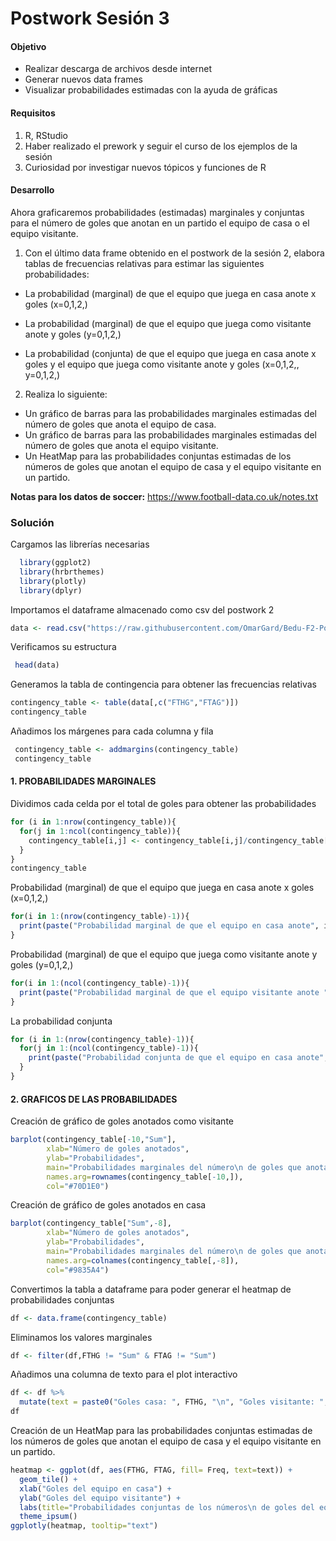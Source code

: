 # Postwork Sesión 3

#### Objetivo

- Realizar descarga de archivos desde internet
- Generar nuevos data frames
- Visualizar probabilidades estimadas con la ayuda de gráficas

#### Requisitos

1. R, RStudio
2. Haber realizado el prework y seguir el curso de los ejemplos de la sesión
3. Curiosidad por investigar nuevos tópicos y funciones de R

#### Desarrollo

Ahora graficaremos probabilidades (estimadas) marginales y conjuntas para el número de goles que anotan en un partido el equipo de casa o el equipo visitante.

1. Con el último data frame obtenido en el postwork de la sesión 2, elabora tablas de frecuencias relativas para estimar las siguientes probabilidades:

- La probabilidad (marginal) de que el equipo que juega en casa anote x goles (x=0,1,2,)

- La probabilidad (marginal) de que el equipo que juega como visitante anote y goles (y=0,1,2,)

- La probabilidad (conjunta) de que el equipo que juega en casa anote x goles y el equipo que juega como visitante anote y goles (x=0,1,2,, y=0,1,2,)

2. Realiza lo siguiente:

- Un gráfico de barras para las probabilidades marginales estimadas del número de goles que anota el equipo de casa.
- Un gráfico de barras para las probabilidades marginales estimadas del número de goles que anota el equipo visitante.
- Un HeatMap para las probabilidades conjuntas estimadas de los números de goles que anotan el equipo de casa y el equipo visitante en un partido.

__Notas para los datos de soccer:__ https://www.football-data.co.uk/notes.txt

### Solución

Cargamos las librerías necesarias
```r
  library(ggplot2)
  library(hrbrthemes)
  library(plotly)
  library(dplyr)
```  
  
Importamos el dataframe almacenado como csv del postwork 2
  ```r
  data <- read.csv("https://raw.githubusercontent.com/OmarGard/Bedu-F2-Postworks-E4/main/output_data/postwork_2/D1_17_18_19.csv")
  ```
  
 Verificamos su estructura
 ```r
  head(data)
 ```
  
 Generamos la tabla de contingencia para obtener las frecuencias relativas
  ```r
  contingency_table <- table(data[,c("FTHG","FTAG")])
  contingency_table
  ```
  
 Añadimos los márgenes para cada columna y fila
 ```r
  contingency_table <- addmargins(contingency_table)
  contingency_table
  ```
  
  #### 1. PROBABILIDADES MARGINALES
  Dividimos cada celda por el total de goles para obtener las probabilidades
  ```r
  for (i in 1:nrow(contingency_table)){
    for(j in 1:ncol(contingency_table)){
      contingency_table[i,j] <- contingency_table[i,j]/contingency_table["Sum","Sum"]
    }
  }
  contingency_table
  ```
  
  Probabilidad (marginal) de que el equipo que juega en casa anote x goles (x=0,1,2,)
  ```r
  for(i in 1:(nrow(contingency_table)-1)){
    print(paste("Probabilidad marginal de que el equipo en casa anote", i-1, "goles:", contingency_table[i,8]))
  }
  ```
  
  Probabilidad (marginal) de que el equipo que juega como visitante anote y goles (y=0,1,2,)
  ```r
  for(i in 1:(ncol(contingency_table)-1)){
    print(paste("Probabilidad marginal de que el equipo visitante anote ", i-1, "goles:", contingency_table[10,i]))
  }
  ```
  
  La probabilidad conjunta
  ```r
  for (i in 1:(nrow(contingency_table)-1)){
    for(j in 1:(ncol(contingency_table)-1)){
      print(paste("Probabilidad conjunta de que el equipo en casa anote", i-1, "goles y el equipo visitante anote",j-1,"goles:", contingency_table[i,j]))
    }
  }
  ```
  #### 2. GRAFICOS DE LAS PROBABILIDADES
  Creación de gráfico de goles anotados como visitante
  ```r
  barplot(contingency_table[-10,"Sum"],
          xlab="Número de goles anotados",
          ylab="Probabilidades",
          main="Probabilidades marginales del número\n de goles que anota el equipo de casa", 
          names.arg=rownames(contingency_table[-10,]),
          col="#70D1E0")
  ```
  
  Creación de gráfico de goles anotados en casa
  ```r
  barplot(contingency_table["Sum",-8],
          xlab="Número de goles anotados",
          ylab="Probabilidades",
          main="Probabilidades marginales del número\n de goles que anota el equipo visitante", 
          names.arg=colnames(contingency_table[,-8]),
          col="#9835A4")
  ```
  
  Convertimos la tabla a dataframe para poder generar el heatmap de probabilidades conjuntas
  ```r
  df <- data.frame(contingency_table)
  ```
  
  Eliminamos los valores marginales
  ```r
  df <- filter(df,FTHG != "Sum" & FTAG != "Sum")
  ```
  
  Añadimos una columna de texto para el plot interactivo
  ```r
  df <- df %>%
    mutate(text = paste0("Goles casa: ", FTHG, "\n", "Goles visitante: ", FTAG, "\n", "Prob: ",round(Freq*100,2), "%\n"))
  df
  ```
  
  Creación de un HeatMap para las probabilidades conjuntas estimadas de los números de goles que anotan el equipo de casa y el equipo visitante en un partido.
  ```r
  heatmap <- ggplot(df, aes(FTHG, FTAG, fill= Freq, text=text)) + 
    geom_tile() +
    xlab("Goles del equipo en casa") + 
    ylab("Goles del equipo visitante") +
    labs(title="Probabilidades conjuntas de los números\n de goles del equipo en casa y visitante", fill="Prob") + 
    theme_ipsum()
  ggplotly(heatmap, tooltip="text")
  ```
